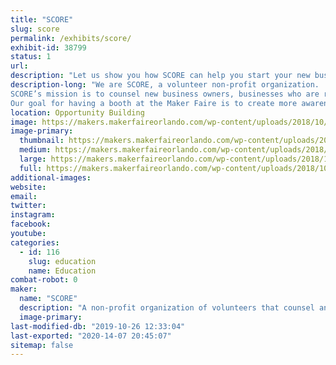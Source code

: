 ```yaml
---
title: "SCORE"
slug: score
permalink: /exhibits/score/
exhibit-id: 38799
status: 1
url: 
description: "Let us show you how SCORE can help you start your new business or grow your existing business...FREE!"
description-long: "We are SCORE, a volunteer non-profit organization.  SCORE was founded as the Service Corps of Retired Executives.  We are now known just by the acronym SCORE.
SCORE’s mission is to counsel new business owners, businesses who are ready to grow and businesses who are floundering and need help righting the ship.  We also offer a series of seminars on how to run a business to help train new business owners and those who are still in the start-up phase.  SCORE is one of the best kept secrets in town…and the best part is our counseling is FREE!  We do charge a nominal fee for our seminars.  Our offices are located at the NEC center in Fashion Square on East Colonial.
Our goal for having a booth at the Maker Faire is to create more awareness about SCORE in the general public in the Orlando area."
location: Opportunity Building
image: https://makers.makerfaireorlando.com/wp-content/uploads/2018/10/Booth-table2-1-1024x576.jpg
image-primary:
  thumbnail: https://makers.makerfaireorlando.com/wp-content/uploads/2018/10/Booth-table2-1-150x150.jpg
  medium: https://makers.makerfaireorlando.com/wp-content/uploads/2018/10/Booth-table2-1-300x169.jpg
  large: https://makers.makerfaireorlando.com/wp-content/uploads/2018/10/Booth-table2-1-1024x576.jpg
  full: https://makers.makerfaireorlando.com/wp-content/uploads/2018/10/Booth-table2-1.jpg
additional-images:
website: 
email: 
twitter: 
instagram: 
facebook: 
youtube: 
categories:
  - id: 116
    slug: education
    name: Education
combat-robot: 0
maker:
  name: "SCORE"
  description: "A non-profit organization of volunteers that counsel and mentor people who want to start a business, are already in business and want to grow or people who are already in business and are floundering and need help righting the ship."
  image-primary: 
last-modified-db: "2019-10-26 12:33:04"
last-exported: "2020-14-07 20:45:07"
sitemap: false
---
```

